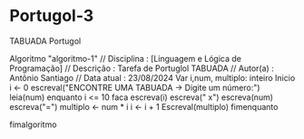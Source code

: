 # Portugol-3
TABUADA Portugol

Algoritmo "algoritmo-1"
// Disciplina   : [Linguagem e Lógica de Programação]
// Descrição   : Tarefa de Portuglol TABUADA
// Autor(a)    : Antônio Santiago
// Data atual  : 23/08/2024
Var
    i,num, multiplo: inteiro
Inicio
      i <- 0
      escreval("ENCONTRE UMA TABUADA -> Digite um número:")
      leia(num)
      enquanto i <= 10 faca
      escreva(i)
      escreva(" x")
      escreva(num)
      escreva("=")
      multiplo <- num * i
      i <- i + 1
      Escreval(multiplo)
      fimenquanto

fimalgoritmo
